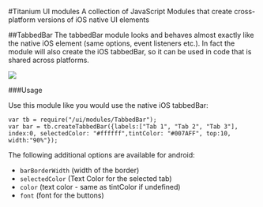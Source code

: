 #Titanium UI modules
A collection of JavaScript Modules that create cross-platform versions of iOS native UI elements

##TabbedBar
The tabbedBar module looks and behaves almost exactly like the native iOS element (same options, event listeners etc.). In fact the module will also create the iOS tabbedBar, so it can be used in code that is shared across platforms.

<img src="https://raw.githubusercontent.com/Marcocanc/TiUIModules/master/TabbedBar/screenshot.png" />

###Usage

Use this module like you would use the native iOS tabbedBar:

    var tb = require("/ui/modules/TabbedBar");
    var bar = tb.createTabbedBar({labels:["Tab 1", "Tab 2", "Tab 3"], index:0, selectedColor: "#ffffff",tintColor: "#007AFF", top:10, width:"90%"});
    
The following additional options are available for android:

- `barBorderWidth` (width of the border)
- `selectedColor` (Text Color for the selected tab)
- `color` (text color - same as tintColor if undefined)
- `font` (font for the buttons)
